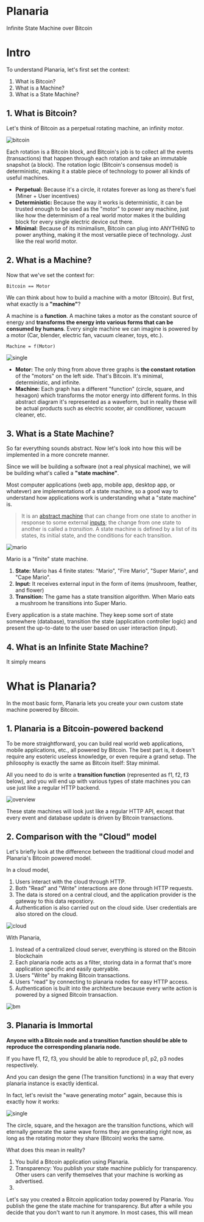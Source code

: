 # Planaria

Infinite State Machine over Bitcoin



# Intro

To understand Planaria, let's first set the context:

1. What is Bitcoin?
2. What is a Machine?
3. What is a State Machine?



## 1. What is Bitcoin?

Let's think of Bitcoin as a perpetual rotating machine, an infinity motor.

![bitcoin](bitcoin.gif)

Each rotation is a Bitcoin block, and Bitcoin's job is to collect all the events (transactions) that happen through each rotation and take an immutable snapshot (a block). The rotation logic (Bitcoin's consensus model) is deterministic, making it a stable piece of technology to power all kinds of useful machines. 

- **Perpetual:** Because it's a circle, it rotates forever as long as there's fuel (Miner + User incentives)
- **Deterministic:** Because the way it works is deterministic, it can be trusted enough to be used as the "motor" to power any machine, just like how the determinism of a real world motor makes it the building block for every single electric device out there.
- **Minimal:** Because of its minimalism, Bitcoin can plug into ANYTHING to power anything, making it the most versatile piece of technology. Just like the real world motor.



## 2. What is a Machine?

Now that we've set the context for:

```
Bitcoin == Motor
```

We can think about how to build a machine with a motor (Bitcoin). But first, what exactly is a **"machine"**?

A machine is a **function**. A machine takes a motor as the constant source of energy and **transforms the energy into various forms that can be consumed by humans**. Every single machine we can imagine is powered by a motor (Car, blender, electric fan, vacuum cleaner, toys, etc.).

```
Machine = f(Motor)
```

![single](single.gif)



- **Motor:** The only thing from above three graphs is **the constant rotation** of the "motors" on the left side. That's Bitcoin. It's minimal, deterministic, and infinite.
- **Machine:** Each graph has a different "function" (circle, square, and hexagon) which transforms the motor energy into different forms. In this abstract diagram it's represented as a waveform, but in reality these will be actual products such as electric scooter, air conditioner, vacuum cleaner, etc.



## 3. What is a State Machine?

So far everything sounds abstract. Now let's look into how this will be implemented in a more concrete manner.

Since we will be building a software (not a real physical machine), we will be building what's called a **"state machine"**.

Most computer applications (web app, mobile app, desktop app, or whatever) are implementations of a state machine, so a good way to understand how applications work is understanding what a "state machine" is.

> It is an [abstract machine](https://en.wikipedia.org/wiki/Abstract_machine) that can change from one state to another in response to some external [inputs](https://en.wikipedia.org/wiki/Input_(computer_science)); the change from one state to another is called a *transition*. A state machine is defined by a list of its states, its initial state, and the conditions for each transition.

![mario](mario.jpg)



Mario is a "finite" state machine. 

1. **State:** Mario has 4 finite states: "Mario", "Fire Mario", "Super Mario", and "Cape Mario". 
2. **Input:** It receives external input in the form of items (mushroom, feather, and flower)
3. **Transition:** The game has a state transition algorithm. When Mario eats a mushroom he transitions into Super Mario.

Every application is a state machine. They keep some sort of state somewhere (database), transition the state (application controller logic) and present the up-to-date to the user based on user interaction (input).

## 4. What is an Infinite State Machine?

It simply means 


# What is Planaria?

In the most basic form, Planaria lets you create your own custom state machine powered by Bitcoin. 

## 1. Planaria is a Bitcoin-powered backend

To be more straightforward, you can build real world web applications, mobile applications, etc., all powered by Bitcoin. The best part is, it doesn't require any esoteric useless knowledge, or even require a grand setup. The philosophy is exactly the same as Bitcoin itself: Stay minimal.

All you need to do is write a **transition function** (represented as f1, f2, f3 below), and you will end up with various types of state machines you can use just like a regular HTTP backend.

![overview](overview.png)

These state machines will look just like a regular HTTP API, except that every event and database update is driven by Bitcoin transactions. 

## 2. Comparison with the "Cloud" model

Let's briefly look at the difference between the traditional cloud model and Planaria's Bitcoin powered model.

In a cloud model,

1. Users interact with the cloud through HTTP.
2. Both "Read" and "Write" interactions are done through HTTP requests.
3. The data is stored on a central cloud, and the application provider is the gateway to this data repostiory.
4. Authentication is also carried out on the cloud side. User credentials are also stored on the cloud.

![cloud](cm.png)

With Planaria,

1. Instead of a centralized cloud server, everything is stored on the Bitcoin blockchain
2. Each planaria node acts as a filter, storing data in a format that's more application specific and easily queryable.
3. Users "Write" by making Bitcoin transactions.
4. Users "read" by connecting to planaria nodes for easy HTTP access.
5. Authentication is built into the architecture because every write action is powered by a signed Bitcoin transaction. 

![bm](bm.png)



## 3. Planaria is Immortal

**Anyone with a Bitcoin node and a transition function should be able to reproduce the corresponding planaria node.**

If you have f1, f2, f3, you should be able to reproduce p1, p2, p3 nodes respectively.

And you can design the gene (The transition functions) in a way that every planaria instance is exactly identical.

In fact, let's revisit the "wave generating motor" again, because this is exactly how it works:

![single](single.gif)

The circle, square, and the hexagon are the transition functions, which will eternally generate the same wave forms they are generating right now, as long as the rotating motor they share (Bitcoin) works the same.

What does this mean in reality?

1. You build a Bitcoin application using Planaria.
2. Transparency: You publish your state machine publicly for transparency. Other users can verify themselves that your machine is working as advertised.
3. 

Let's say you created a Bitcoin application today powered by Planaria. You publish the gene the state machine for transparency. But after a while you decide that you don't want to run it anymore. In most cases, this will mean



